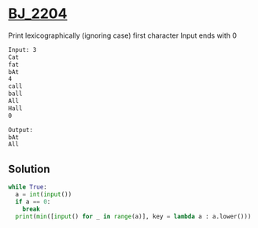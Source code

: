 # [BJ_2204](https://acmicpc.net/problem/2204)

Print lexicographically (ignoring case) first character
Input ends with 0

```txt
Input: 3
Cat
fat
bAt
4
call
ball
All
Hall
0

Output:
bAt
All
```

## Solution

```py
while True:
  a = int(input())
  if a == 0:
    break
  print(min([input() for _ in range(a)], key = lambda a : a.lower()))
```
